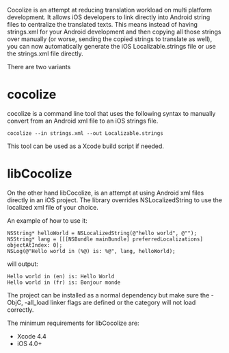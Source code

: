 Cocolize is an attempt at reducing translation workload on multi platform development. It allows iOS developers to link directly into Android string files to centralize the translated texts. This means instead of having strings.xml for your Android development and then copying all those strings over manually (or worse, sending the copied strings to translate as well), you can now automatically generate the iOS Localizable.strings file or use the strings.xml file directly.

There are two variants

cocolize
========

cocolize is a command line tool that uses the following syntax to manually convert from an Android xml file to an iOS strings file.

    cocolize --in strings.xml --out Localizable.strings

This tool can be used as a Xcode build script if needed.

libCocolize
===========

On the other hand libCocolize, is an attempt at using Android xml files directly in an iOS project. The library overrides NSLocalizedString to use the localized xml file of your choice. 

An example of how to use it:

    NSString* helloWorld = NSLocalizedString(@"hello world", @"");
    NSString* lang = [[[NSBundle mainBundle] preferredLocalizations] objectAtIndex: 0];
    NSLog(@"Hello world in (%@) is: %@", lang, helloWorld);

will output:

    Hello world in (en) is: Hello World
    Hello world in (fr) is: Bonjour monde

The project can be installed as a normal dependency but make sure the -ObjC, -all_load linker flags are defined or the category will not load correctly.

The minimum requirements for libCocolize are:
<ul>
<li>Xcode 4.4</li>
<li>iOS 4.0+</li>
</ul>
